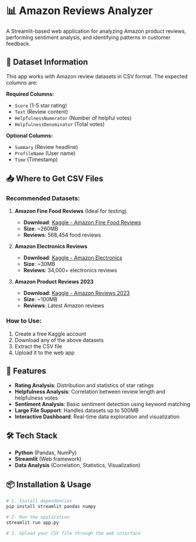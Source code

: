# 📊 Amazon Reviews Analyzer

A Streamlit-based web application for analyzing Amazon product reviews, performing sentiment analysis, and identifying patterns in customer feedback.

## 📁 Dataset Information

This app works with Amazon review datasets in CSV format. The expected columns are:

**Required Columns:**
- `Score` (1-5 star rating)
- `Text` (Review content)
- `HelpfulnessNumerator` (Number of helpful votes)
- `HelpfulnessDenominator` (Total votes)

**Optional Columns:**
- `Summary` (Review headline)
- `ProfileName` (User name)
- `Time` (Timestamp)

## 📥 Where to Get CSV Files

### **Recommended Datasets:**

1. **Amazon Fine Food Reviews** (Ideal for testing)
   - **Download**: [Kaggle - Amazon Fine Food Reviews](https://www.kaggle.com/snap/amazon-fine-food-reviews)
   - **Size**: ~260MB
   - **Reviews**: 568,454 food reviews

2. **Amazon Electronics Reviews** 
   - **Download**: [Kaggle - Amazon Electronics](https://www.kaggle.com/datafiniti/consumer-reviews-of-amazon-products)
   - **Size**: ~30MB
   - **Reviews**: 34,000+ electronics reviews

3. **Amazon Product Reviews 2023**
   - **Download**: [Kaggle - Amazon Reviews 2023](https://www.kaggle.com/datasets/asaniczka/amazon-reviews-2023)
   - **Size**: ~100MB
   - **Reviews**: Latest Amazon reviews

### **How to Use:**
1. Create a free Kaggle account
2. Download any of the above datasets
3. Extract the CSV file
4. Upload it to the web app

## 🚀 Features

- **Rating Analysis**: Distribution and statistics of star ratings
- **Helpfulness Analysis**: Correlation between review length and helpfulness votes  
- **Sentiment Analysis**: Basic sentiment detection using keyword matching
- **Large File Support**: Handles datasets up to 500MB
- **Interactive Dashboard**: Real-time data exploration and visualization

## 🛠️ Tech Stack

- **Python** (Pandas, NumPy)
- **Streamlit** (Web framework)
- **Data Analysis** (Correlation, Statistics, Visualization)

## 📦 Installation & Usage

```bash
# 1. Install dependencies
pip install streamlit pandas numpy

# 2. Run the application
streamlit run app.py

# 3. Upload your CSV file through the web interface
